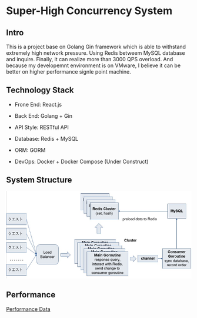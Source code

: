 <!--
 * @Author: Liu Yuchen
 * @Date: 2021-05-08 09:59:49
 * @LastEditors: Liu Yuchen
 * @LastEditTime: 2021-05-12 15:05:07
 * @Description: 
 * @FilePath: /Local_Lab/spike_system/README.md
 * @GitHub: https://github.com/liuyuchen777
-->
# Super-High Concurrency System

## Intro

This is a project base on Golang Gin framework which is able to withstand extremely high network pressure. Using Redis betweem MySQL database and inquire. Finally, it can realize more than 3000 QPS overload. And because my developemnt environment is on VMware, I believe it can be better on higher performance signle point machine.

## Technology Stack

* Frone End: React.js

* Back End: Golang + Gin

* API Style: RESTful API

* Database: Redis + MySQL

* ORM: GORM

* DevOps: Docker + Docker Compose (Under Construct)

## System Structure

![System Architecture](./README_assets/sa.jpg)

## Performance

[Performance Data](https://liuyuchen777.github.io/blog/blog6/index.html)
